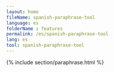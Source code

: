 ```yaml
---
layout: home
fileName: spanish-paraphrase-tool
language: es
folderName : features
permalink: /es/spanish-paraphrase-tool
lang: es
tool: spanish-paraphrase-tool
---
```

{% include section/paraphrase.html %}